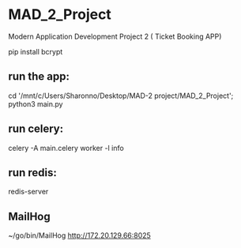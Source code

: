 # MAD_2_Project
 Modern Application Development Project 2 ( Ticket Booking APP) 


pip install bcrypt


## run the app:
cd '/mnt/c/Users/Sharonno/Desktop/MAD-2 project/MAD_2_Project'; python3 main.py

## run celery:
celery -A main.celery worker -l info

## run redis:
redis-server

## MailHog
 ~/go/bin/MailHog
http://172.20.129.66:8025
